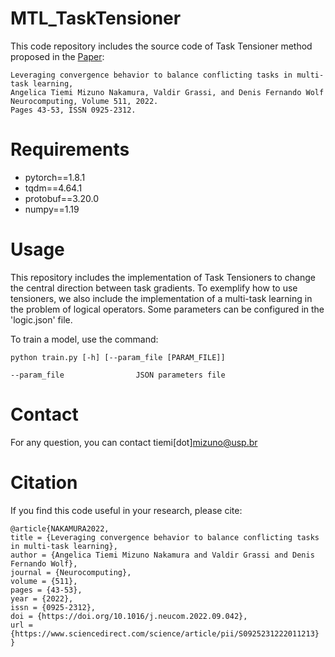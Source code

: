 # MTL_TaskTensioner

This code repository includes the source code of Task Tensioner method proposed in the [Paper](https://arxiv.org/pdf/2204.06698.pdf):

```
Leveraging convergence behavior to balance conflicting tasks in multi-task learning,
Angelica Tiemi Mizuno Nakamura, Valdir Grassi, and Denis Fernando Wolf
Neurocomputing, Volume 511, 2022.
Pages 43-53, ISSN 0925-2312.
```

# Requirements

* pytorch==1.8.1
* tqdm==4.64.1
* protobuf==3.20.0
* numpy==1.19

# Usage 

This repository includes the implementation of Task Tensioners to change the central direction between task gradients. To exemplify how to use tensioners, we also include the implementation of a multi-task learning in the problem of logical operators. Some parameters can be configured in the 'logic.json' file.

To train a model, use the command:

```
python train.py [-h] [--param_file [PARAM_FILE]] 

--param_file                JSON parameters file
```


# Contact
For any question, you can contact tiemi[dot]mizuno@usp.br


# Citation
If you find this code useful in your research, please cite:

```
@article{NAKAMURA2022,
title = {Leveraging convergence behavior to balance conflicting tasks in multi-task learning},
author = {Angelica Tiemi Mizuno Nakamura and Valdir Grassi and Denis Fernando Wolf},
journal = {Neurocomputing},
volume = {511},
pages = {43-53},
year = {2022},
issn = {0925-2312},
doi = {https://doi.org/10.1016/j.neucom.2022.09.042},
url = {https://www.sciencedirect.com/science/article/pii/S0925231222011213}
}
```
